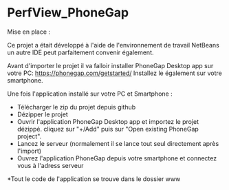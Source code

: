 # PerfView_PhoneGap

Mise en place :

Ce projet a était développé à l'aide de l'environnement de travail NetBeans un autre IDE peut parfaitement convenir également.

Avant d'importer le projet il va falloir installer PhoneGap Desktop app sur votre PC: https://phonegap.com/getstarted/
Installez le également sur votre smartphone.

Une fois l'application installé sur votre PC et Smartphone : 
  - Télécharger le zip du projet depuis github
  - Dézipper le projet
  - Ouvrir l'application PhoneGap Desktop app et importez le projet dézippé.
        cliquez sur "+/Add" puis sur "Open existing PhoneGap project".
  - Lancez le serveur (normalement il se lance tout seul directement après l'import)
  - Ouvrez l'application PhoneGap depuis votre smartphone et connectez vous à l'adress serveur
  
*Tout le code de l'application se trouve dans le dossier www
